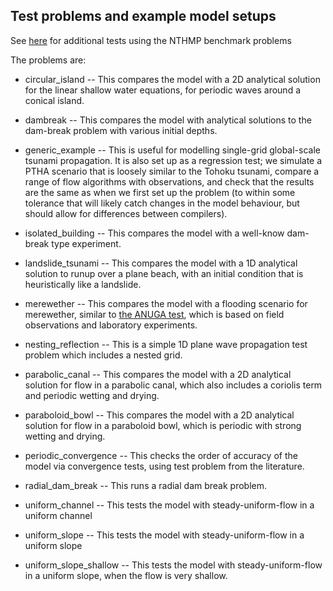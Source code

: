 Test problems and example model setups
--------------------------------------

See [here](./nthmp) for additional tests using the NTHMP benchmark problems

The problems are:

* circular_island -- This compares the model with a 2D analytical solution for the linear shallow water equations, for periodic waves around a conical island.

* dambreak -- This compares the model with analytical solutions to the dam-break problem with various initial depths.

* generic_example -- This is useful for modelling single-grid global-scale tsunami propagation. It is also set up as a regression test; we simulate a PTHA scenario that is loosely similar to the Tohoku tsunami, compare a range of flow algorithms with observations, and check that the results are the same as when we first set up the problem (to within some tolerance that will likely catch changes in the model behaviour, but should allow for differences between compilers).

* isolated_building -- This compares the model with a well-know dam-break type experiment.

* landslide_tsunami -- This compares the model with a 1D analytical solution to runup over a plane beach, with an initial condition that is heuristically like a landslide.

* merewether -- This compares the model with a flooding scenario for merewether, similar to [the ANUGA test](https://github.com/GeoscienceAustralia/anuga_core/tree/master/validation_tests/case_studies/merewether), which is based on field observations and laboratory experiments.

* nesting_reflection -- This is a simple 1D plane wave propagation test problem which includes a nested grid. 

* parabolic_canal -- This compares the model with a 2D analytical solution for flow in a parabolic canal, which also includes a coriolis term and periodic wetting and drying.

* paraboloid_bowl -- This compares the model with a 2D analytical solution for flow in a paraboloid bowl, which is periodic with strong wetting and drying.

* periodic_convergence -- This checks the order of accuracy of the model via convergence tests, using test problem from the literature.

* radial_dam_break -- This runs a radial dam break problem.

* uniform_channel -- This tests the model with steady-uniform-flow in a uniform channel

* uniform_slope -- This tests the model with steady-uniform-flow in a uniform slope

* uniform_slope_shallow -- This tests the model with steady-uniform-flow in a uniform slope, when the flow is very shallow.
